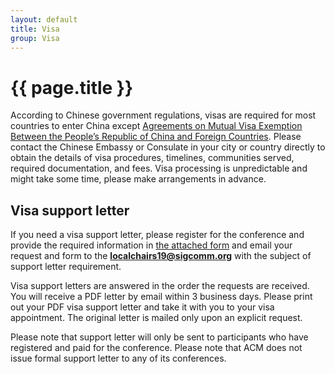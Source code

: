 ```yaml
---
layout: default
title: Visa 
group: Visa
---
```


# {{ page.title }}
According to Chinese government regulations, visas are required for most countries to enter China except [Agreements on Mutual Visa Exemption Between the People’s Republic of China and Foreign Countries]({{site.baseurl}}/files/visa/Visa_Attachment_1.pdf). Please contact the Chinese Embassy or Consulate in your city or country directly to obtain the details of visa procedures, timelines, communities served, required documentation, and fees. Visa processing is unpredictable and might take some time, please make arrangements in advance.  

## Visa support letter
If you need a visa support letter, please register for the conference and provide the required information in [the attached form]({{site.baseurl}}/files/visa/Visa_Attachment_2.pdf) and email your request and form to the <b>localchairs19@sigcomm.org</b> with the subject of support letter requirement.

Visa support letters are answered in the order the requests are received. You will receive a PDF letter by email within 3 business days. Please print out your PDF visa support letter and take it with you to your visa appointment. The original letter is mailed only upon an explicit request. 

Please note that support letter will only be sent to participants who have registered and paid for the conference. Please note that ACM does not issue formal support letter to any of its conferences.

 
 


